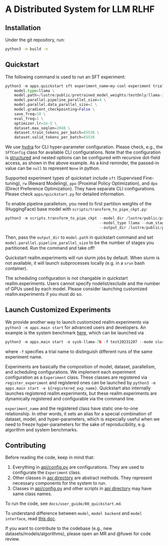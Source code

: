 # A Distributed System for LLM RLHF

## Installation

Under the git repository, run:

```bash
python3 -m build -n
```

## Quickstart

The following command is used to run an SFT experiment:

```python
python3 -m apps.quickstart sft experiment_name=my-cool-experiment trial_name=dp-pp-20231207 \
    model.type=llama \
    model.path=/lustre/public/pretrained_model_weights/testOnly/llama-2-4l_4pp_3s/ \
    model.parallel.pipeline_parallel_size=4 \
    model.parallel.data_parallel_size=2 \
    model.gradient_checkpointing=False \
    save_freq=10 \
    eval_freq=1 \
    optimizer.lr=2e-5 \
    dataset.max_seqlen=2048 \
    dataset.train_tokens_per_batch=65536 \
    dataset.valid_tokens_per_batch=65536
```

We use [hydra](https://hydra.cc/) for CLI hyper-parameter configuration. Please check, e.g., the `SFTConfig` class for available CLI configurations.
Note that the configuration is [structured](https://hydra.cc/docs/tutorials/structured_config/intro/) and nested options can be configured with recursive dot-field access, as shown in the above example.
As a kind reminder, the passed-in value can be `null` to represent `None` in python.

Supported experiment types of quickstart include `sft` (Supervised Fine-tuning), `rw` (Reward Modeling), `ppo` (Proximal Policy Optimization), and `dpo` (Direct Preference Optimization).
They have separate CLI configurations. Please check `apps/quickstart.py` for detailed information.

To enable pipeline parallelism, you need to first partition weights of the (HuggingFace) base model with `scripts/transform_to_pipe_ckpt.py`:

```python
python3 -m scripts.transform_to_pipe_ckpt --model_dir /lustre/public/pretrained_model_weights/Llama-2-13b-hf/ \
                                          --model_type llama --num_stages 4 \
                                          --output_dir /lustre/public/pretrained_model_weights/Llama-2-13b-hf_pp4/
```

Then, pass the `output_dir` to `model.path` in quickstart command and set `model.parallel.pipeline_parallel_size` to be the number of stages you partitioned.
Run the command and take off!

Quickstart reallm.experiments will run slurm jobs by default. When slurm is not available, it will launch subprocesses locally (e.g. in a `srun` bash container).

The scheduling configuration is not changable in quickstart reallm.experiments. Users cannot specify nodelist/exclude and the number of GPUs used by each model.
Please consider launching customized reallm.experiments if you must do so.

## Launch Customized Experiments

We provide another way to launch customized reallm.experiments via `python3 -m apps.main start` for advanced users and developers.
An example is the system benchmark [here](https://github.com/garrett4wade/distributed_llm/blob/main/experiments/benchmark/system/rlhf_benchmark.py#L182), which can be launched via

```python
python3 -m apps.main start -e sysb-llama-7b -f test20231207 --mode slurm
```

where `-f` specifies a trial name to distinguish different runs of the same experiment name.

Experiments are basically the composition of model, dataset, parallelism, and scheduling configurations. We implement each experiment configuration as a `Experiment` class.
These classes are registered via `register_experiment` and registered ones can be launched by `python3 -m apps.main start -e ${registered_exp_name}`.
Quickstart also internally launches registered reallm.experiments, but these reallm.experiments are dynamically registered and configurable via the command line.

`experiment_name` and the registered class have static one-to-one relationship. In other words,
it sets an alias for a special combination of dataset, model, and hyper-parameters, which is especially useful when we need to freeze hyper-parameters for the sake of reproducibility,
e.g. algorithm and system benchmarks.

## Contributing

Before reading the code, keep in mind that:
1. Everything in [api/config.py](api/config.py) are configurations. They are used to configurate the `Experiment` class.
2. Other classes in [api directory](api/) are abstract methods. They represent necessary components for the system to run.
3. Classes in [api/config.py](api/config.py) and other scripts in [api directory](api/) may have same class names. 

To run the code, see `docs/user_guide/00_quickstart.md`.

To understand difference between `model`, `model backend` and `model interface`, read [this doc](docs/user_guide/02_model.md).

If you want to contribute to the codebase (e.g., new datasets/models/algorithms), please open an MR and @fuwei for code review.

